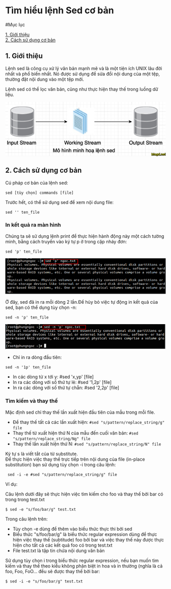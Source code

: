 # Tìm hiểu lệnh Sed cơ bản

#Mục lục

[1. Giới thiệu](#1)  
[2. Cách sử dụng cơ bản](#2)


<a name="1"></a>  

## 1. Giới thiệu
Lệnh sed là công cụ xử lý văn bản mạnh mẽ và là một tiện ích UNIX lâu đời nhất và phổ biến nhất. Nó được sử dụng để sửa đổi nội dung của một tệp, thường đặt nội dung vào một tệp mới.

Lệnh sed có thể lọc văn bản, cũng như thực hiện thay thế trong luồng dữ liệu.

![](../images/lenh-sed.png)

<a name="2"></a>

## 2. Cách sử dụng cơ bản
 Cú pháp cơ bản của lệnh sed:
```
sed [tùy chọn] commands [file]
```

Trước hết, có thể sử dụng sed để xem nội dung file:
```
sed '' ten_file
```

### In kết quả ra màn hình

Chúng ta sẽ sử dụng lệnh print để thực hiện hành động này một cách tường minh, bằng cách truyền vào ký tự p ở trong cặp nháy đơn:
```
sed 'p' ten_file
```
![](../images/sed.png)

Ở đây, sed đã in ra mỗi dòng 2 lần.Để hủy bỏ việc tự động in kết quả của sed, bạn có thể dụng tùy chọn -n:
```
sed -n 'p' ten_file
```
![](../images/sed1.png)

- Chỉ in ra dòng đầu tiên:
```
sed -n '1p' ten_file
```
- In các dòng từ x tới y:   #sed 'x,yp' [file]
- In ra các dòng với số thứ tự lẻ:  #sed '1,2p' [file]
- In ra các dòng với số thứ tự chẵn:  #sed '2,2p' [file]

### Tìm kiếm và thay thế  
Mặc định sed chỉ thay thế lần xuất hiện đầu tiên của mẫu trong mỗi file.
- Để thay thế tất cả các lần xuất hiện: `#sed "s/pattern/replace_string/g" file`
- Thay thế từ xuất hiện thứ N của mẫu đến cuối văn bản: `#sed "s/pattern/replace_string/Ng" file`
- Thay thế lần xuất hiện thứ N: `#sed "s/pattern/replace_string/N" file`

Ký tự s là viết tắt của từ substitute.  
Để thực hiện việc thay thế trực tiếp trên nội dung của file (in-place substitution) bạn sử dụng tùy chọn -i trong câu lệnh:
```
 sed -i -e #sed "s/pattern/replace_string/g" file 
```
Ví dụ:

Câu lệnh dưới đây sẽ thực hiện việc tìm kiếm cho foo và thay thế bởi bar có trong trong test.txt
```
$ sed -e "s/foo/bar/g" test.txt
``` 
Trong câu lệnh trên:

- Tùy chọn -e dùng để thêm vào biểu thức thực thi bởi sed
- Biểu thức "s/foo/bar/g" là biểu thức regular expression dùng để thực hiện việc thay thế (subtitude) foo bởi bar và việc thay thế này được thực hiện cho tất cả các kết quả foo có trong test.txt
- File test.txt là tập tin chứa nội dung văn bản  

Sử dụng tùy chọn i trong biểu thức regular expression, nếu bạn muốn tìm kiếm và thay thế theo kiểu không phân biệt in hoa và in thường (nghĩa là cả foo, Foo, FoO... đều sẽ được thay thế bởi bar:
```
$ sed -i -e "s/foo/bar/g" test.txt
```